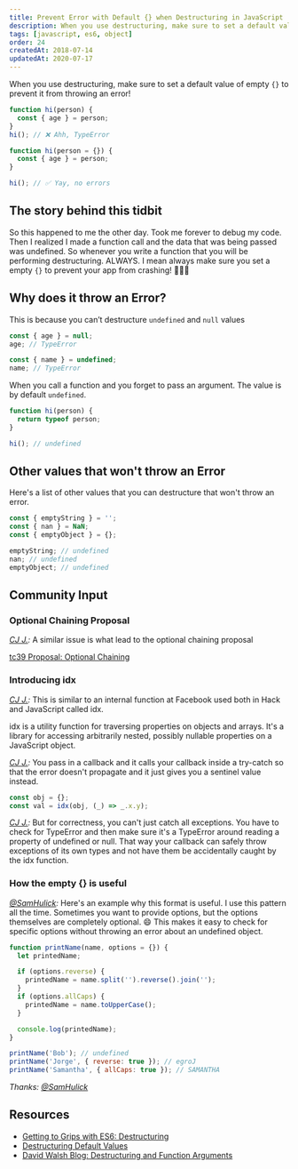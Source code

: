```yaml
---
title: Prevent Error with Default {} when Destructuring in JavaScript
description: When you use destructuring, make sure to set a default value of empty `{}` to prevent it from throwing an error.
tags: [javascript, es6, object]
order: 24
createdAt: 2018-07-14
updatedAt: 2020-07-17
---
```


When you use destructuring, make sure to set a default value of empty `{}` to prevent it from throwing an error!

```javascript
function hi(person) {
  const { age } = person;
}
hi(); // ❌ Ahh, TypeError

function hi(person = {}) {
  const { age } = person;
}

hi(); // ✅ Yay, no errors
```

<markdown-toc></markdown-toc>

## The story behind this tidbit

So this happened to me the other day. Took me forever to debug my code. Then I realized I made a function call and the data that was being passed was undefined. So whenever you write a function that you will be performing destructuring. ALWAYS. I mean always make sure you set a empty `{}` to prevent your app from crashing! 🤦🏻‍♀️

## Why does it throw an Error?

This is because you can’t destructure `undefined` and `null` values

```javascript
const { age } = null;
age; // TypeError

const { name } = undefined;
name; // TypeError
```

When you call a function and you forget to pass an argument. The value is by default `undefined`.

```javascript
function hi(person) {
  return typeof person;
}

hi(); // undefined
```

## Other values that won't throw an Error

Here's a list of other values that you can destructure that won't throw an error.

```javascript
const { emptyString } = '';
const { nan } = NaN;
const { emptyObject } = {};

emptyString; // undefined
nan; // undefined
emptyObject; // undefined
```

## Community Input

### Optional Chaining Proposal

_[CJ J.](https://www.linkedin.com/in/~cj-johnson):_ A similar issue is what lead to the optional chaining proposal

[tc39 Proposal: Optional Chaining](https://github.com/tc39/proposal-optional-chaining)

### Introducing idx

_[CJ J.](https://www.linkedin.com/in/~cj-johnson):_ This is similar to an internal function at Facebook used both in Hack and JavaScript called idx.

idx is a utility function for traversing properties on objects and arrays. It's a library for accessing arbitrarily nested, possibly nullable properties on a JavaScript object.

_[CJ J.](https://www.linkedin.com/in/~cj-johnson):_ You pass in a callback and it calls your callback inside a try-catch so that the error doesn't propagate and it just gives you a sentinel value instead.

```javascript
const obj = {};
const val = idx(obj, (_) => _.x.y);
```

_[CJ J.](https://www.linkedin.com/in/~cj-johnson):_ But for correctness, you can't just catch all exceptions. You have to check for TypeError and then make sure it's a TypeError around reading a property of undefined or null. That way your callback can safely throw exceptions of its own types and not have them be accidentally caught by the idx function.

### How the empty {} is useful

_[@SamHulick](https://twitter.com/SamHulick):_ Here's an example why this format is useful. I use this pattern all the time. Sometimes you want to provide options, but the options themselves are completely optional. 😄 This makes it easy to check for specific options without throwing an error about an undefined object.

```javascript
function printName(name, options = {}) {
  let printedName;

  if (options.reverse) {
    printedName = name.split('').reverse().join('');
  }
  if (options.allCaps) {
    printedName = name.toUpperCase();
  }

  console.log(printedName);
}

printName('Bob'); // undefined
printName('Jorge', { reverse: true }); // egroJ
printName('Samantha', { allCaps: true }); // SAMANTHA
```

_Thanks: [@SamHulick](https://twitter.com/SamHulick)_

## Resources

- [Getting to Grips with ES6: Destructuring](https://hackernoon.com/getting-to-grips-with-es6-destructuring-e5b5ddb34990)
- [Destructuring Default Values](http://exploringjs.com/es6/ch_destructuring.html#sec_default-values-destructuring)
- [David Walsh Blog: Destructuring and Function Arguments](https://davidwalsh.name/destructuring-function-arguments)
